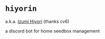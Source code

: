 # `hiyorin`

a.k.a. [Izumi Hiyori](https://vndb.org/c87837) (thanks cv6)

a discord bot for home seedbox management